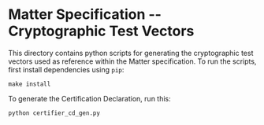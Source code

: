 # Matter Specification -- Cryptographic Test Vectors

This directory contains python scripts for generating the cryptographic test vectors used as reference within the Matter specification.
To run the scripts, first install dependencies using `pip`:

```
make install
```

To generate the Certification Declaration, run this:

```
python certifier_cd_gen.py
```
